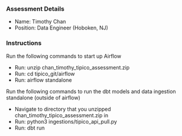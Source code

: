 ### Assessment Details
- Name: Timothy Chan
- Position: Data Engineer (Hoboken, NJ)

### Instructions
Run the following commands to start up Airflow
- Run: unzip chan_timothy_tipico_assessment.zip
- Run: cd tipico_git/airflow
- Run: airflow standalone

Run the following commands to run the dbt models and data ingestion standalone (outside of airflow)
- Navigate to directory that you unzipped chan_timothy_tipico_assessment.zip in
- Run: python3 ingestions/tipico_api_pull.py
- Run: dbt run
